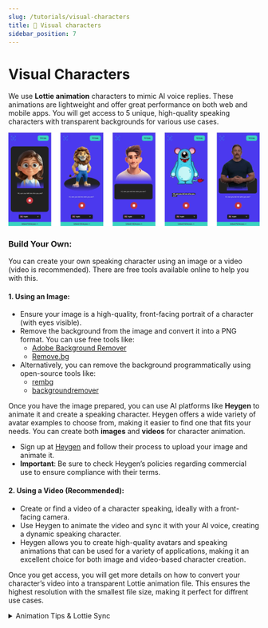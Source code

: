 ```yaml
---
slug: /tutorials/visual-characters
title: 🤖 Visual characters
sidebar_position: 7
---
```


# Visual Characters

We use **Lottie animation** characters to mimic AI voice replies. These animations are lightweight and offer great performance on both web and mobile apps. You will get access to 5 unique, high-quality speaking characters with transparent backgrounds for various use cases.

![ai_characters](/img/characterss.webp)

### Build Your Own:

You can create your own speaking character using an image or a video (video is recommended). There are free tools available online to help you with this.

#### 1. **Using an Image**:
   - Ensure your image is a high-quality, front-facing portrait of a character (with eyes visible). 
   - Remove the background from the image and convert it into a PNG format. You can use free tools like:
     - [Adobe Background Remover](https://www.adobe.com/express/feature/image/remove-background)
     - [Remove.bg](https://www.remove.bg/)
   - Alternatively, you can remove the background programmatically using open-source tools like:
     - [rembg](https://github.com/danielgatis/rembg)
     - [backgroundremover](https://github.com/danielgatis/rembg)
   
   Once you have the image prepared, you can use AI platforms like **Heygen** to animate it and create a speaking character. Heygen offers a wide variety of avatar examples to choose from, making it easier to find one that fits your needs. You can create both **images** and **videos** for character animation. 

   - Sign up at [Heygen](https://heygen.com/?sid=rewardful&via=rami-omar) and follow their process to upload your image and animate it.
   - **Important**: Be sure to check Heygen’s policies regarding commercial use to ensure compliance with their terms.

#### 2. **Using a Video** (Recommended):
   - Create or find a video of a character speaking, ideally with a front-facing camera.
   - Use Heygen to animate the video and sync it with your AI voice, creating a dynamic speaking character.
   - Heygen allows you to create high-quality avatars and speaking animations that can be used for a variety of applications, making it an excellent choice for both image and video-based character creation.

Once you get access, you will get more details on how to convert your character’s video into a transparent Lottie animation file. This ensures the highest resolution with the smallest file size, making it perfect for diffrent use cases.

<details>
  <summary>Animation Tips & Lottie Sync</summary>
    
    - 1-Generate Speech Audio: First, you'll use OpenAI's TTS to generate speech audio from text.

    - 2-Phoneme Timing (Manual Approach): OpenAI TTS doesn't natively provide detailed phoneme timing data like Google Cloud does, but you can still extract this data by analyzing the audio. You'll likely need to use external libraries to extract the phoneme timing data or use some assumptions based on phonetic analysis.

    - 3-Create Lottie Animations with Visemes: Create a Lottie animation where each frame represents a different mouth shape or viseme corresponding to a phoneme. You may need a set of images or Lottie frames for each phoneme (e.g., "AH", "EE", "M", etc.).

    - 4-Synchronize Audio and Animation: Once you have the phoneme timing and the Lottie animation, you'll synchronize them. You can use audio analysis techniques to estimate phoneme boundaries and trigger the corresponding frames in the Lottie animation.

</details>